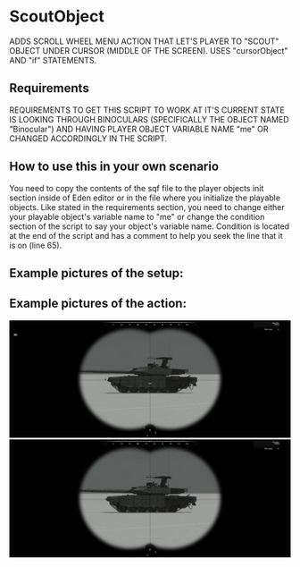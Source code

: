 # ScoutObject
ADDS SCROLL WHEEL MENU ACTION THAT LET'S PLAYER TO "SCOUT" OBJECT UNDER CURSOR (MIDDLE OF THE SCREEN). USES "cursorObject" AND "if" STATEMENTS.

## Requirements
REQUIREMENTS TO GET THIS SCRIPT TO WORK AT IT'S CURRENT STATE IS LOOKING THROUGH BINOCULARS (SPECIFICALLY THE OBJECT NAMED "Binocular") AND HAVING PLAYER OBJECT VARIABLE NAME "me" OR CHANGED ACCORDINGLY IN THE SCRIPT.

## How to use this in your own scenario
You need to copy the contents of the sqf file to the player objects init section inside of Eden editor or in the file where you initialize the playable objects.
Like stated in the requirements section, you need to change either your playable object's variable name to "me" or change the condition section of the script to say your object's variable name. Condition is located at the end of the script and has a comment to help you seek the line that it is on (line 65).

## Example pictures of the setup:


## Example pictures of the action:
![Image showing the state before executing the action](scoutObject1.jpg)
![Image showing the state after executing the action](scoutObject2.jpg)
